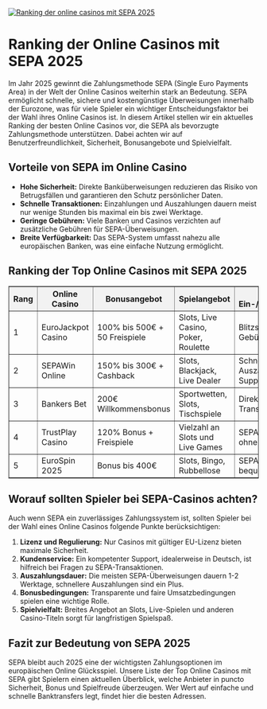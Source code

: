 [![Ranking der online casinos mit SEPA 2025](https://123-caf.pages.dev/gitsignup.png)](https://vrmoo.ru/Bt82HjjY)

<h1>Ranking der Online Casinos mit SEPA 2025</h1>  <p>Im Jahr 2025 gewinnt die Zahlungsmethode SEPA (Single Euro Payments Area) in der Welt der Online Casinos weiterhin stark an Bedeutung. SEPA ermöglicht schnelle, sichere und kostengünstige Überweisungen innerhalb der Eurozone, was für viele Spieler ein wichtiger Entscheidungsfaktor bei der Wahl ihres Online Casinos ist. In diesem Artikel stellen wir ein aktuelles Ranking der besten Online Casinos vor, die SEPA als bevorzugte Zahlungsmethode unterstützen. Dabei achten wir auf Benutzerfreundlichkeit, Sicherheit, Bonusangebote und Spielvielfalt.</p>  <h2>Vorteile von SEPA im Online Casino</h2> <ul>   <li><strong>Hohe Sicherheit:</strong> Direkte Banküberweisungen reduzieren das Risiko von Betrugsfällen und garantieren den Schutz persönlicher Daten.</li>   <li><strong>Schnelle Transaktionen:</strong> Einzahlungen und Auszahlungen dauern meist nur wenige Stunden bis maximal ein bis zwei Werktage.</li>   <li><strong>Geringe Gebühren:</strong> Viele Banken und Casinos verzichten auf zusätzliche Gebühren für SEPA-Überweisungen.</li>   <li><strong>Breite Verfügbarkeit:</strong> Das SEPA-System umfasst nahezu alle europäischen Banken, was eine einfache Nutzung ermöglicht.</li> </ul>  <h2>Ranking der Top Online Casinos mit SEPA 2025</h2>  <table border="1" cellpadding="8" cellspacing="0" style="border-collapse:collapse; width:100%; max-width:800px;">   <thead>     <tr style="background-color:#f2f2f2;">       <th>Rang</th>       <th>Online Casino</th>       <th>Bonusangebot</th>       <th>Spielangebot</th>       <th>SEPA Ein-/Auszahlungen</th>       <th>Bewertung</th>     </tr>   </thead>   <tbody>     <tr>       <td>1</td>       <td>EuroJackpot Casino</td>       <td>100% bis 500€ + 50 Freispiele</td>       <td>Slots, Live Casino, Poker, Roulette</td>       <td>Blitzschnell, keine Gebühren</td>       <td>9,7/10</td>     </tr>     <tr>       <td>2</td>       <td>SEPAWin Online</td>       <td>150% bis 300€ + Cashback</td>       <td>Slots, Blackjack, Live Dealer</td>       <td>Schnelle Auszahlung, 24h Support</td>       <td>9,5/10</td>     </tr>     <tr>       <td>3</td>       <td>Bankers Bet</td>       <td>200€ Willkommensbonus</td>       <td>Sportwetten, Slots, Tischspiele</td>       <td>Direkter SEPA Transfer, sicher</td>       <td>9,3/10</td>     </tr>     <tr>       <td>4</td>       <td>TrustPlay Casino</td>       <td>120% Bonus + Freispiele</td>       <td>Vielzahl an Slots und Live Games</td>       <td>SEPA Einzahlungen ohne Gebühren</td>       <td>9,0/10</td>     </tr>     <tr>       <td>5</td>       <td>EuroSpin 2025</td>       <td>Bonus bis 400€</td>       <td>Slots, Bingo, Rubbellose</td>       <td>SEPA schnell und bequem</td>       <td>8,8/10</td>     </tr>   </tbody> </table>  <h2>Worauf sollten Spieler bei SEPA-Casinos achten?</h2> <p>Auch wenn SEPA ein zuverlässiges Zahlungssystem ist, sollten Spieler bei der Wahl eines Online Casinos folgende Punkte berücksichtigen:</p> <ol>   <li><strong>Lizenz und Regulierung:</strong> Nur Casinos mit gültiger EU-Lizenz bieten maximale Sicherheit.</li>   <li><strong>Kundenservice:</strong> Ein kompetenter Support, idealerweise in Deutsch, ist hilfreich bei Fragen zu SEPA-Transaktionen.</li>   <li><strong>Auszahlungsdauer:</strong> Die meisten SEPA-Überweisungen dauern 1-2 Werktage, schnellere Auszahlungen sind ein Plus.</li>   <li><strong>Bonusbedingungen:</strong> Transparente und faire Umsatzbedingungen spielen eine wichtige Rolle.</li>   <li><strong>Spielvielfalt:</strong> Breites Angebot an Slots, Live-Spielen und anderen Casino-Titeln sorgt für langfristigen Spielspaß.</li> </ol>  <h2>Fazit zur Bedeutung von SEPA 2025</h2> <p>SEPA bleibt auch 2025 eine der wichtigsten Zahlungsoptionen im europäischen Online Glücksspiel. Unsere Liste der Top Online Casinos mit SEPA gibt Spielern einen aktuellen Überblick, welche Anbieter in puncto Sicherheit, Bonus und Spielfreude überzeugen. Wer Wert auf einfache und schnelle Banktransfers legt, findet hier die besten Adressen.</p>